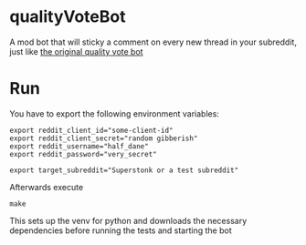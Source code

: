 # qualityVoteBot

A mod bot that will sticky a comment on every new thread in your subreddit, just like [the original quality vote bot](https://old.reddit.com/r/QualityVote/comments/ji9kf6/introducing_qualityvote/)


# Run

You have to export the following environment variables:

    export reddit_client_id="some-client-id"
    export reddit_client_secret="random gibberish"
    export reddit_username="half_dane"
    export reddit_password="very_secret"

    export target_subreddit="Superstonk or a test subreddit"

Afterwards execute

    make

This sets up the venv for python and downloads the necessary dependencies before running the tests and starting the bot  

